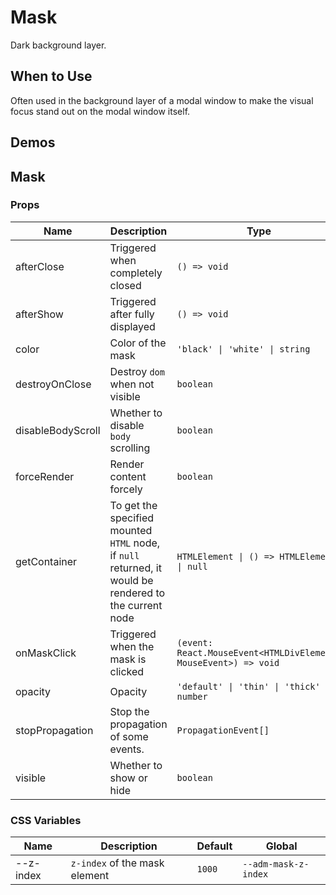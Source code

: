 # Mask

Dark background layer.

## When to Use

Often used in the background layer of a modal window to make the visual focus stand out on the modal window itself.

## Demos

<code src="./demos/demo1.tsx"></code>

## Mask

### Props

| Name | Description | Type | Default |
| --- | --- | --- | --- |
| afterClose | Triggered when completely closed | `() => void` | - |
| afterShow | Triggered after fully displayed | `() => void` | - |
| color | Color of the mask | `'black' \| 'white' \| string` | `'black'` |
| destroyOnClose | Destroy `dom` when not visible | `boolean` | `false` |
| disableBodyScroll | Whether to disable `body` scrolling | `boolean` | `true` |
| forceRender | Render content forcely | `boolean` | `false` |
| getContainer | To get the specified mounted `HTML` node, if `null` returned, it would be rendered to the current node | `HTMLElement \| () => HTMLElement \| null` | `null` |
| onMaskClick | Triggered when the mask is clicked | `(event: React.MouseEvent<HTMLDivElement, MouseEvent>) => void` | - |
| opacity | Opacity | `'default' \| 'thin' \| 'thick' \| number` | `'default'` |
| stopPropagation | Stop the propagation of some events. | `PropagationEvent[]` | `['click']` |
| visible | Whether to show or hide | `boolean` | `true` |

### CSS Variables

| Name      | Description                   | Default | Global               |
| --------- | ----------------------------- | ------- | -------------------- |
| --z-index | `z-index` of the mask element | `1000`  | `--adm-mask-z-index` |
